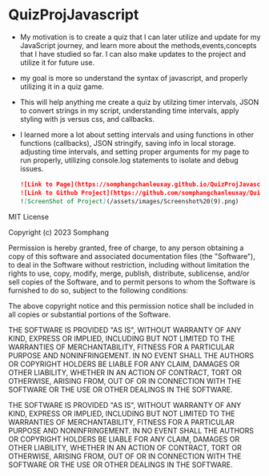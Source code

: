 # QuizProjJavascript

- My motivation is to create a quiz that I can later utilize and update for my JavaScript journey, and learn more about the methods,events,concepts that I have studied so far. I can also make updates to the project and utilize it for future use.
- my goal is more so understand the syntax of javascript, and properly utilizing it in a quiz game.
- This will help anything me create a quiz by utilzing timer intervals, JSON to convert strings in my script, understanding time intervals, apply styling with js versus css, and callbacks.
- I learned more a lot about setting intervals and using functions in other functions (callbacks), JSON stringify, saving info in local storage. adjusting time intervals, and setting proper arguments for my page to run properly, utilizing console.log statements to isolate and debug issues. 



    ```md
    ![Link to Page](https://somphangchanleuxay.github.io/QuizProjJavascript/)
    ![Link to Github Project](https://github.com/somphangchanleuxay/QuizProjJavascript)
    ![ScreenShot of Project](/assets/images/Screenshot%20(9).png)
    ```


MIT License

Copyright (c) 2023 Somphang

Permission is hereby granted, free of charge, to any person obtaining a copy of this software and associated documentation files (the "Software"), to deal in the Software without restriction, including without limitation the rights to use, copy, modify, merge, publish, distribute, sublicense, and/or sell copies of the Software, and to permit persons to whom the Software is furnished to do so, subject to the following conditions:

The above copyright notice and this permission notice shall be included in all copies or substantial portions of the Software.

THE SOFTWARE IS PROVIDED "AS IS", WITHOUT WARRANTY OF ANY KIND, EXPRESS OR IMPLIED, INCLUDING BUT NOT LIMITED TO THE WARRANTIES OF MERCHANTABILITY, FITNESS FOR A PARTICULAR PURPOSE AND NONINFRINGEMENT. IN NO EVENT SHALL THE AUTHORS OR COPYRIGHT HOLDERS BE LIABLE FOR ANY CLAIM, DAMAGES OR OTHER LIABILITY, WHETHER IN AN ACTION OF CONTRACT, TORT OR OTHERWISE, ARISING FROM, OUT OF OR IN CONNECTION WITH THE SOFTWARE OR THE USE OR OTHER DEALINGS IN THE SOFTWARE.

THE SOFTWARE IS PROVIDED "AS IS", WITHOUT WARRANTY OF ANY KIND, EXPRESS OR IMPLIED, INCLUDING BUT NOT LIMITED TO THE WARRANTIES OF MERCHANTABILITY, FITNESS FOR A PARTICULAR PURPOSE AND NONINFRINGEMENT. IN NO EVENT SHALL THE AUTHORS OR COPYRIGHT HOLDERS BE LIABLE FOR ANY CLAIM, DAMAGES OR OTHER LIABILITY, WHETHER IN AN ACTION OF CONTRACT, TORT OR OTHERWISE, ARISING FROM, OUT OF OR IN CONNECTION WITH THE SOFTWARE OR THE USE OR OTHER DEALINGS IN THE SOFTWARE.